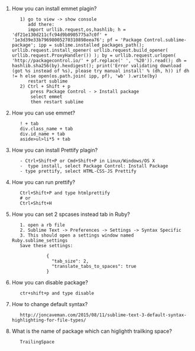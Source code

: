 1. How you can install emmet plagin?
          
          1) go to view -> show console
             add there:
             import urllib.request,os,hashlib; h = 'df21e130d211cfc94d9b0905775a7c0f' + '1e3d39e33b79698005270310898eea76'; pf = 'Package Control.sublime-package'; ipp = sublime.installed_packages_path(); urllib.request.install_opener( urllib.request.build_opener( urllib.request.ProxyHandler()) ); by = urllib.request.urlopen( 'http://packagecontrol.io/' + pf.replace(' ', '%20')).read(); dh = hashlib.sha256(by).hexdigest(); print('Error validating download (got %s instead of %s), please try manual install' % (dh, h)) if dh != h else open(os.path.join( ipp, pf), 'wb' ).write(by)
             restart sublime
          2) Ctrl + Shift + p
              press Package Control - > Install package 
              select emmet 
              then restart sublime
              
2. How you can use emmet?  
          
          ! + tab 
          div.class_name + tab
          div.id_name + tab
          aside>ul>li*5 + tab
          
3. How you can install Prettify plagin?
          
          - Ctrl+Shift+P or Cmd+Shift+P in Linux/Windows/OS X
          -  type install, select Package Control: Install Package
          - type prettify, select HTML-CSS-JS Prettify
          
4. How you can run prettify?
          
          Ctrl+Shift+P and type htmlprettify
          # or 
          Ctrl+Shift+H
5. How you can set 2 spcases instead tab in Ruby?
          
          1. open a rb file
          2. Sublime Text -> Preferences -> Settings -> Syntax Specific
          3. This should open a settings window named Ruby.sublime_settings
          Save these settings:

                    {
                      "tab_size": 2,
                      "translate_tabs_to_spaces": true
                    }
                    
                    
                    
6. How you can disable package?
          
          ctr+shift+p and type disable 

7. How to change default syntax?
          
          http://joncaveman.com/2015/08/11/sublime-text-3-default-syntax-highlighting-for-file-types/
8. What is the name of package which can higlighth trailking space?
          
          TrailingSpace

